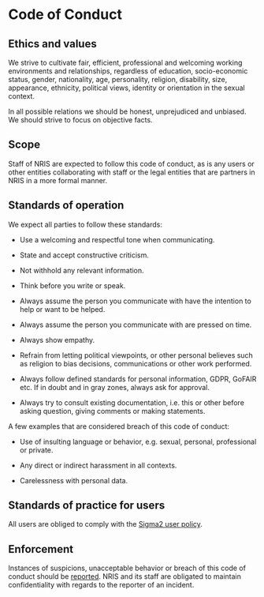 # Code of Conduct

## Ethics and values

We strive to cultivate fair, efficient, professional and welcoming working environments and relationships, regardless of education, socio-economic status, gender, nationality, age, personality, religion, disability, size, appearance, ethnicity, political views, identity or orientation in the sexual context. 

In all possible relations we should be honest, unprejudiced and unbiased. We should strive to focus on objective facts. 

## Scope

Staff of NRIS are expected to follow this code of conduct, as is any users or other entities collaborating with staff or the legal entities that are partners in NRIS in a more formal manner.

## Standards of operation

We expect all parties to follow these standards:

- Use a welcoming and respectful tone when communicating.

- State and accept constructive criticism.

- Not withhold any relevant information.

- Think before you write or speak.

- Always assume the person you communicate with have the intention to help or want to be helped.

- Always assume the person you communicate with are pressed on time.

- Always show empathy.

- Refrain from letting political viewpoints, or other personal believes such as religion to bias decisions, communications or other work performed.

- Always follow defined standards for personal information, GDPR, GoFAIR etc. If in doubt and in gray zones, always ask for approval.

- Always try to consult existing documentation, i.e. this or other before asking question, giving comments or making statements.


A few examples that are considered breach of this code of conduct:

- Use of insulting language or behavior, e.g. sexual, personal, professional or private.

- Any direct or indirect harassment in all contexts.

- Carelessness with personal data.

## Standards of practice for users
All users are obliged to comply with the [Sigma2 user policy](https://www.sigma2.no/acceptable-use-policy).

## Enforcement 
Instances of suspicions, unacceptable behavior or breach of this code of conduct should be [reported](mailto:sigm2@nris.no). NRIS and its staff are obligated to maintain confidentiality with regards to the reporter of an incident.
